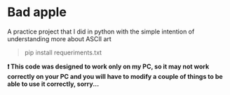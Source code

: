 # Bad apple

A practice project that I did in python with the simple intention of understanding more about ASCII art

> pip install requeriments.txt

**❗ This code was designed to work only on my PC, so it may not work correctly on your PC and you will have to modify a couple of things to be able to use it correctly, sorry...**
